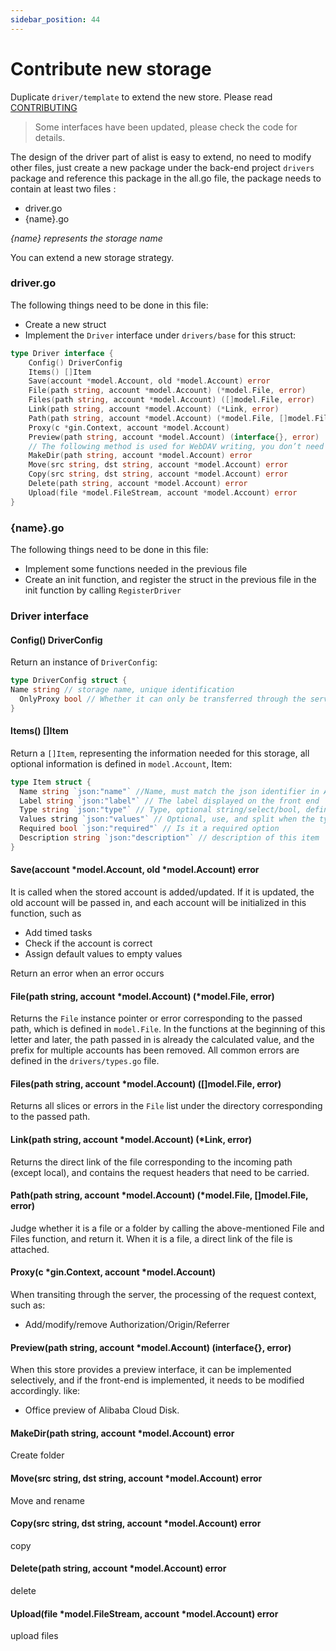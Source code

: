 ```yaml
---
sidebar_position: 44
---
```


# Contribute new storage

Duplicate `driver/template` to extend the new store. Please read [CONTRIBUTING](https://github.com/Xhofe/alist/blob/v2/CONTRIBUTING.md)

> Some interfaces have been updated, please check the code for details.

The design of the driver part of alist is easy to extend, no need to modify other files, just create a new package under the back-end project `drivers` package and reference this package in the all.go file, the package needs to contain at least two files :
- driver.go
- {name}.go

*{name} represents the storage name*

You can extend a new storage strategy.

### driver.go
The following things need to be done in this file:
- Create a new struct
- Implement the `Driver` interface under `drivers/base` for this struct:
```go
type Driver interface {
	Config() DriverConfig
	Items() []Item
	Save(account *model.Account, old *model.Account) error
	File(path string, account *model.Account) (*model.File, error)
	Files(path string, account *model.Account) ([]model.File, error)
	Link(path string, account *model.Account) (*Link, error)
	Path(path string, account *model.Account) (*model.File, []model.File, error)
	Proxy(c *gin.Context, account *model.Account)
	Preview(path string, account *model.Account) (interface{}, error)
	// The following method is used for WebDAV writing, you don’t need to implement it, just return base.ErrNotImplement
	MakeDir(path string, account *model.Account) error
	Move(src string, dst string, account *model.Account) error
	Copy(src string, dst string, account *model.Account) error
	Delete(path string, account *model.Account) error
	Upload(file *model.FileStream, account *model.Account) error
}
```
### {name}.go
The following things need to be done in this file:
- Implement some functions needed in the previous file
- Create an init function, and register the struct in the previous file in the init function by calling `RegisterDriver`

### Driver interface
#### Config() DriverConfig
Return an instance of `DriverConfig`:
```go
type DriverConfig struct {
Name string // storage name, unique identification
  OnlyProxy bool // Whether it can only be transferred through the server
}
```
#### Items() []Item
Return a `[]Item`, representing the information needed for this storage, all optional information is defined in `model.Account`, Item:
```go
type Item struct {
  Name string `json:"name"` //Name, must match the json identifier in Account
  Label string `json:"label"` // The label displayed on the front end
  Type string `json:"type"` // Type, optional string/select/bool, defined in drivers/types.go
  Values ​​string `json:"values"` // Optional, use, and split when the type is select
  Required bool `json:"required"` // Is it a required option
  Description string `json:"description"` // description of this item
}
```
#### Save(account *model.Account, old *model.Account) error
It is called when the stored account is added/updated. If it is updated, the old account will be passed in, and each account will be initialized in this function, such as
- Add timed tasks
- Check if the account is correct
- Assign default values ​​to empty values

Return an error when an error occurs
#### File(path string, account *model.Account) (*model.File, error)
Returns the `File` instance pointer or error corresponding to the passed path, which is defined in `model.File`. In the functions at the beginning of this letter and later, the path passed in is already the calculated value, and the prefix for multiple accounts has been removed. All common errors are defined in the `drivers/types.go` file.
#### Files(path string, account *model.Account) ([]model.File, error)
Returns all slices or errors in the `File` list under the directory corresponding to the passed path.
#### Link(path string, account *model.Account) (*Link, error)
Returns the direct link of the file corresponding to the incoming path (except local), and contains the request headers that need to be carried.
#### Path(path string, account *model.Account) (*model.File, []model.File, error)
Judge whether it is a file or a folder by calling the above-mentioned File and Files function, and return it. When it is a file, a direct link of the file is attached.
#### Proxy(c *gin.Context, account *model.Account)
When transiting through the server, the processing of the request context, such as:
- Add/modify/remove Authorization/Origin/Referrer
#### Preview(path string, account *model.Account) (interface{}, error)
When this store provides a preview interface, it can be implemented selectively, and if the front-end is implemented, it needs to be modified accordingly. like:
- Office preview of Alibaba Cloud Disk.
#### MakeDir(path string, account *model.Account) error
Create folder
#### Move(src string, dst string, account *model.Account) error
Move and rename
#### Copy(src string, dst string, account *model.Account) error
copy
#### Delete(path string, account *model.Account) error
delete
#### Upload(file *model.FileStream, account *model.Account) error
upload files